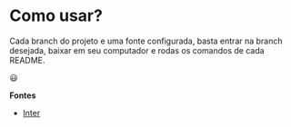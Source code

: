 # Como usar?
Cada branch do projeto e uma fonte configurada, basta entrar na branch desejada, baixar em seu computador e rodas os comandos de cada README.

😃 

**Fontes**

- [Inter]('https://github.com/ajjunior33/RNFonts/tree/Inter')